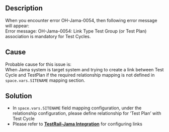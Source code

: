 ## Description

When you encounter error OH-Jama-0054, then following error message will appear:  
Error message: OH-Jama-0054: Link Type Test Group (or Test Plan) association is mandatory for Test Cycles.

## Cause

Probable cause for this issue is:  
When Jama system is target system and trying to create a link between Test Cycle and TestPlan if the required relationship mapping is not defined in <code class="expression">space.vars.SITENAME</code> mapping section.

## Solution

- In <code class="expression">space.vars.SITENAME</code> field mapping configuration, under the relationship configuration, please define relationship for ‘Test Plan’ with Test Cycle  
- Please refer to [**TestRail-Jama Integration**](../../../../knowledge-resources/integration-combination-examples/jama-tr-integration.md) for configuring links

